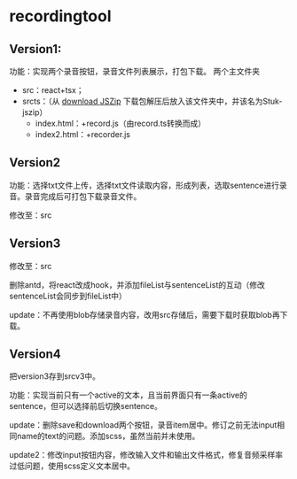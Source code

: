 # recordingtool

## Version1:
功能：实现两个录音按钮，录音文件列表展示，打包下载。
两个主文件夹
- src：react+tsx；
- srcts：（从 [download JSZip](http://github.com/Stuk/jszip/zipball/master) 下载包解压后放入该文件夹中，并该名为Stuk-jszip）
  - index.html：+record.js（由record.ts转换而成）
  - index2.html：+recorder.js

## Version2

功能：选择txt文件上传，选择txt文件读取内容，形成列表，选取sentence进行录音。录音完成后可打包下载录音文件。

修改至：src

## Version3

修改至：src

删除antd，将react改成hook，并添加fileList与sentenceList的互动（修改sentenceList会同步到fileList中）

update：不再使用blob存储录音内容，改用src存储后，需要下载时获取blob再下载。

## Version4

把version3存到srcv3中。

功能：实现当前只有一个active的文本，且当前界面只有一条active的sentence，但可以选择前后切换sentence。

update：删除save和download两个按钮，录音item居中。修订之前无法input相同name的text的问题。添加scss，虽然当前并未使用。

update2：修改input按钮内容，修改输入文件和输出文件格式，修复音频采样率过低问题，使用scss定义文本居中。